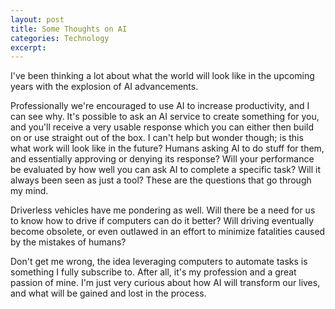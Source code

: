 ```yaml
---
layout: post
title: Some Thoughts on AI
categories: Technology
excerpt: 
---
```



I've been thinking a lot about what the world will look like in the upcoming years with the explosion of AI advancements.

Professionally we're encouraged to use AI to increase productivity, and I can see why.  It's possible to ask an AI service to create something for you, and you'll receive a very usable response which you can either then build on or use straight out of the box.  I can't help but wonder though; is this what work will look like in the future?  Humans asking AI to do stuff for them, and essentially approving or denying its response?  Will your performance be evaluated by how well you can ask AI to complete a specific task?  Will it always been seen as just a tool?  These are the questions that go through my mind.

Driverless vehicles have me pondering as well.  Will there be a need for us to know how to drive if computers can do it better?  Will driving eventually become obsolete, or even outlawed in an effort to minimize fatalities caused by the mistakes of humans?

Don't get me wrong, the idea leveraging computers to automate tasks is something I fully subscribe to.  After all, it's my profession and a great passion of mine.  I'm just very curious about how AI will transform our lives, and what will be gained and lost in the process.
